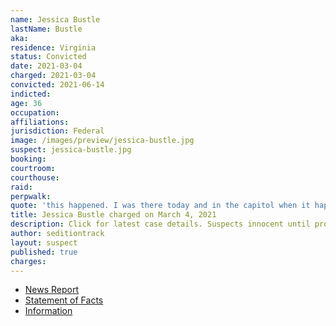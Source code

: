 ```yaml
---
name: Jessica Bustle
lastName: Bustle
aka:
residence: Virginia
status: Convicted
date: 2021-03-04
charged: 2021-03-04
convicted: 2021-06-14
indicted:
age: 36
occupation:
affiliations:
jurisdiction: Federal
image: /images/preview/jessica-bustle.jpg
suspect: jessica-bustle.jpg
booking:
courtroom:
courthouse:
raid:
perpwalk:
quote: 'this happened. I was there today and in the capitol when it happened.'
title: Jessica Bustle charged on March 4, 2021
description: Click for latest case details. Suspects innocent until proven guilty.
author: seditiontrack
layout: suspect
published: true
charges:
---
```


- [News Report](https://lawandcrime.com/u-s-capitol-siege/anti-vaxxer-jessica-bustle-and-husband-joshua-bustle-are-both-busted-for-breaching-u-s-capitol-building-on-jan-6/)
- [Statement of Facts](https://www.scribd.com/document/498371241/Bustle-Statement-of-Facts?secret_password=dLy9FK4sxcc6rBK5zQGk#from_embed)
- [Information](https://www.justice.gov/usao-dc/case-multi-defendant/file/1380176/download)
